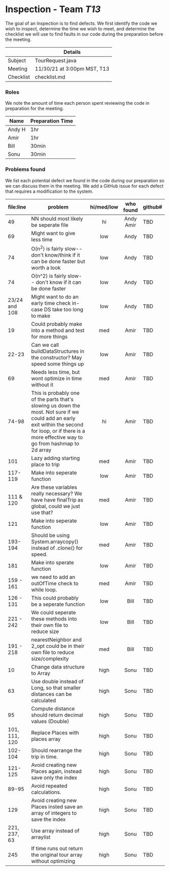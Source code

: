 # Inspection - Team *T13* 

The goal of an Inspection is to find defects.
We first identify the code we wish to inspect, determine the time we wish to meet, and determine the checklist we will use to find faults in our code during the preparation before the meeting.

|  | Details |
| ----- | ----- |
| Subject | TourRequest.java |
| Meeting | 11/30/21 at 3:00pm MST, T13 |
| Checklist | checklist.md|

### Roles

We note the amount of time each person spent reviewing the code in preparation for the meeting.

| Name | Preparation Time |
| ---- | ---- |
| Andy H | 1hr |
| Amir | 1hr |
| Bill | 30min |
| Sonu | 30min |


### Problems found

We list each potential defect we found in the code during our preparation so we can discuss them in the meeting.
We add a GitHub issue for each defect that requires a modification to the system.

| file:line | problem | hi/med/low | who found | github#  |
| --- | --- | :---: | :---: | --- |
| 49 | NN should most likely be seperate file | hi | Andy <br> Amir | TBD |
| 69 | Might want to give less time | low | Andy | TBD |
| 74 | O(n<sup>2</sup>) is fairly slow-- don't know/think if it can be done faster but worth a look | low | Andy | TBD |
| 74 | O(n^2) is fairly slow-- don't know if it can be done faster | low | Andy | TBD |
| 23/24 and 108 | Might want to do an early time check in-case DS take too long to make | low | Andy | TBD |
|19| Could probably make into a method and test for more things| med | Amir | TBD|
|22-23| Can we call buildDataStructures in the constructor? May speed some things up | low | Amir|TBD|
| 69 | Needs less time, but wont optimize in time without it | med | Amir | TBD|
|74-98| This is probably one of the parts that's slowing us down the most. Not sure if we could add an early exit within the second for loop, or if there is a more effective way to go from hashmap to 2d array| hi | Amir | TBD |
|101| Lazy adding starting place to trip | med | Amir | TBD |
|117-119| Make into seperate function | low | Amir | TBD |
|111 & 120| Are these variables really necessary? We have have finalTrip as global, could we just use that? | med | Amir | TBD |
|121| Make into seperate function | low | Amir | TBD |
|193-194| Should be using System.arraycopy() instead of .clone() for speed. | med | Amir | TBD |
|181| Make into sperate function | low | Amir | TBD |
|159 - 161| we need to add an outOfTime check to while loop. | med | Amir | TBD | 
|126 - 131| This could probably be a seperate function | low | Bill | TBD |
|221 - 242| We could seperate these methods into their own file to reduce size | low | Bill | TBD |
|191 - 218| nearestNeighbor and 2_opt could be in their own file to reduce size/complexity | med | Bill | TBD|
|10| Change data structure to Array | high | Sonu | TBD|
|63| Use double instead of Long, so that smaller distances can be calculated | high | Sonu | TBD |
|95| Compute distance should return decimal values (Double)| high | Sonu | TBD | 
|101, 111, 120| Replace Places with places array| high | Sonu | TBD | 
|102-104| Should rearrange the trip in time.| high | Sonu | TBD | 
|121-125| Avoid creating new Places again, instead save only the index | high | Sonu | TBD |
|89-95| Avoid repeated calculations.| high | Sonu | TBD |
|129| Avoid creating new Places insted save an array of integers to save the index | high | Sonu | TBD |
|221, 237, 63| Use array instead of arraylist| high | Sonu | TBD | 
|245| If time runs out return the original tour array without optimizing | high | Sonu | TBD |
